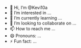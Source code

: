 - 👋 Hi, I’m @Kevi10a
- 👀 I’m interested in ...
- 🌱 I’m currently learning ...
- 💞️ I’m looking to collaborate on ...
- 📫 How to reach me ...
- 😄 Pronouns: ...
- ⚡ Fun fact: ...

<!---
Kevi10a/Kevi10a is a ✨ special ✨ repository because its `README.md` (this file) appears on your GitHub profile.
You can click the Preview link to take a look at your changes.
--->
